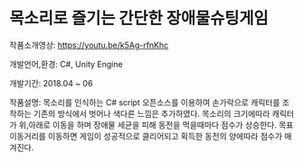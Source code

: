 # 목소리로 즐기는 간단한 장애물슈팅게임

작품소개영상: https://youtu.be/k5Ag-rfnKhc

개발언어,환경: C#, Unity Engine 

개발기간: 2018.04 ~ 06 

작품설명: 목소리를 인식하는 C# script 오픈소스를 이용하여 손가락으로 캐릭터를 조작하는 기존의 방식에서 벗어나 색다른 느낌은 추가하였다.
          목소리의 크기에따라 캐릭터가 위,아래로 이동을 하며 장애물 세균을 피해 동전을 먹을때마다 점수가 상승한다.
          목표이동거리를 이동하면 게임이 성공적으로 클리어되고 획득한 동전의 양에따라 점수가 매겨진다.   


